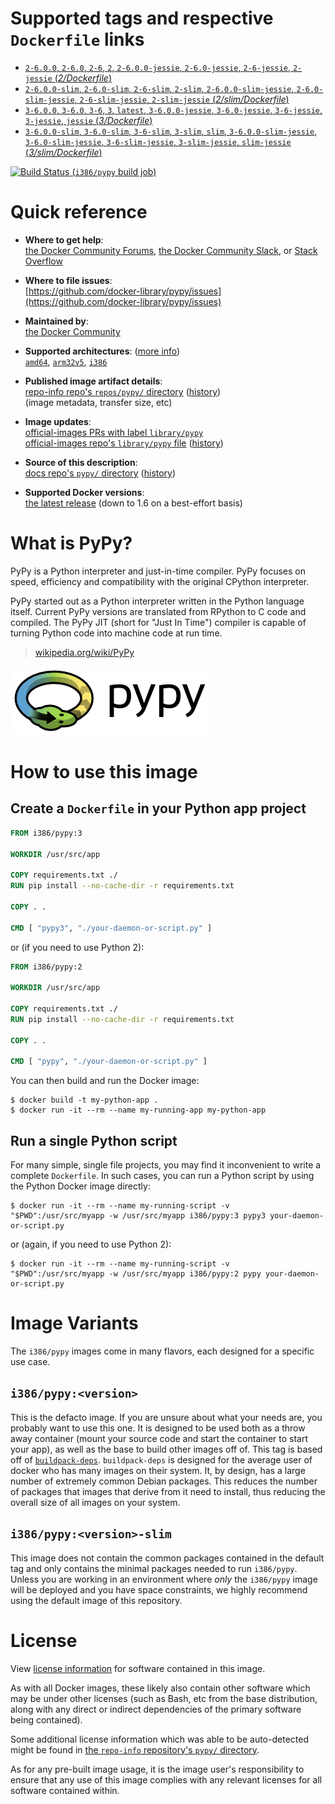 <!--

********************************************************************************

WARNING:

    DO NOT EDIT "pypy/README.md"

    IT IS AUTO-GENERATED

    (from the other files in "pypy/" combined with a set of templates)

********************************************************************************

-->

# Supported tags and respective `Dockerfile` links

-	[`2-6.0.0`, `2-6.0`, `2-6`, `2`, `2-6.0.0-jessie`, `2-6.0-jessie`, `2-6-jessie`, `2-jessie` (*2/Dockerfile*)](https://github.com/docker-library/pypy/blob/e63e6ad8c3a28f5ff6c3019a493093da15248d20/2/Dockerfile)
-	[`2-6.0.0-slim`, `2-6.0-slim`, `2-6-slim`, `2-slim`, `2-6.0.0-slim-jessie`, `2-6.0-slim-jessie`, `2-6-slim-jessie`, `2-slim-jessie` (*2/slim/Dockerfile*)](https://github.com/docker-library/pypy/blob/e63e6ad8c3a28f5ff6c3019a493093da15248d20/2/slim/Dockerfile)
-	[`3-6.0.0`, `3-6.0`, `3-6`, `3`, `latest`, `3-6.0.0-jessie`, `3-6.0-jessie`, `3-6-jessie`, `3-jessie`, `jessie` (*3/Dockerfile*)](https://github.com/docker-library/pypy/blob/e63e6ad8c3a28f5ff6c3019a493093da15248d20/3/Dockerfile)
-	[`3-6.0.0-slim`, `3-6.0-slim`, `3-6-slim`, `3-slim`, `slim`, `3-6.0.0-slim-jessie`, `3-6.0-slim-jessie`, `3-6-slim-jessie`, `3-slim-jessie`, `slim-jessie` (*3/slim/Dockerfile*)](https://github.com/docker-library/pypy/blob/e63e6ad8c3a28f5ff6c3019a493093da15248d20/3/slim/Dockerfile)

[![Build Status](https://doi-janky.infosiftr.net/job/multiarch/job/i386/job/pypy/badge/icon) (`i386/pypy` build job)](https://doi-janky.infosiftr.net/job/multiarch/job/i386/job/pypy/)

# Quick reference

-	**Where to get help**:  
	[the Docker Community Forums](https://forums.docker.com/), [the Docker Community Slack](https://blog.docker.com/2016/11/introducing-docker-community-directory-docker-community-slack/), or [Stack Overflow](https://stackoverflow.com/search?tab=newest&q=docker)

-	**Where to file issues**:  
	[https://github.com/docker-library/pypy/issues](https://github.com/docker-library/pypy/issues)

-	**Maintained by**:  
	[the Docker Community](https://github.com/docker-library/pypy)

-	**Supported architectures**: ([more info](https://github.com/docker-library/official-images#architectures-other-than-amd64))  
	[`amd64`](https://hub.docker.com/r/amd64/pypy/), [`arm32v5`](https://hub.docker.com/r/arm32v5/pypy/), [`i386`](https://hub.docker.com/r/i386/pypy/)

-	**Published image artifact details**:  
	[repo-info repo's `repos/pypy/` directory](https://github.com/docker-library/repo-info/blob/master/repos/pypy) ([history](https://github.com/docker-library/repo-info/commits/master/repos/pypy))  
	(image metadata, transfer size, etc)

-	**Image updates**:  
	[official-images PRs with label `library/pypy`](https://github.com/docker-library/official-images/pulls?q=label%3Alibrary%2Fpypy)  
	[official-images repo's `library/pypy` file](https://github.com/docker-library/official-images/blob/master/library/pypy) ([history](https://github.com/docker-library/official-images/commits/master/library/pypy))

-	**Source of this description**:  
	[docs repo's `pypy/` directory](https://github.com/docker-library/docs/tree/master/pypy) ([history](https://github.com/docker-library/docs/commits/master/pypy))

-	**Supported Docker versions**:  
	[the latest release](https://github.com/docker/docker-ce/releases/latest) (down to 1.6 on a best-effort basis)

# What is PyPy?

PyPy is a Python interpreter and just-in-time compiler. PyPy focuses on speed, efficiency and compatibility with the original CPython interpreter.

PyPy started out as a Python interpreter written in the Python language itself. Current PyPy versions are translated from RPython to C code and compiled. The PyPy JIT (short for "Just In Time") compiler is capable of turning Python code into machine code at run time.

> [wikipedia.org/wiki/PyPy](https://en.wikipedia.org/wiki/PyPy)

![logo](https://raw.githubusercontent.com/docker-library/docs/ff804ee81e3f94dab5cd207a0a0504e5e67606dd/pypy/logo.png)

# How to use this image

## Create a `Dockerfile` in your Python app project

```dockerfile
FROM i386/pypy:3

WORKDIR /usr/src/app

COPY requirements.txt ./
RUN pip install --no-cache-dir -r requirements.txt

COPY . .

CMD [ "pypy3", "./your-daemon-or-script.py" ]
```

or (if you need to use Python 2):

```dockerfile
FROM i386/pypy:2

WORKDIR /usr/src/app

COPY requirements.txt ./
RUN pip install --no-cache-dir -r requirements.txt

COPY . .

CMD [ "pypy", "./your-daemon-or-script.py" ]
```

You can then build and run the Docker image:

```console
$ docker build -t my-python-app .
$ docker run -it --rm --name my-running-app my-python-app
```

## Run a single Python script

For many simple, single file projects, you may find it inconvenient to write a complete `Dockerfile`. In such cases, you can run a Python script by using the Python Docker image directly:

```console
$ docker run -it --rm --name my-running-script -v "$PWD":/usr/src/myapp -w /usr/src/myapp i386/pypy:3 pypy3 your-daemon-or-script.py
```

or (again, if you need to use Python 2):

```console
$ docker run -it --rm --name my-running-script -v "$PWD":/usr/src/myapp -w /usr/src/myapp i386/pypy:2 pypy your-daemon-or-script.py
```

# Image Variants

The `i386/pypy` images come in many flavors, each designed for a specific use case.

## `i386/pypy:<version>`

This is the defacto image. If you are unsure about what your needs are, you probably want to use this one. It is designed to be used both as a throw away container (mount your source code and start the container to start your app), as well as the base to build other images off of. This tag is based off of [`buildpack-deps`](https://registry.hub.docker.com/_/buildpack-deps/). `buildpack-deps` is designed for the average user of docker who has many images on their system. It, by design, has a large number of extremely common Debian packages. This reduces the number of packages that images that derive from it need to install, thus reducing the overall size of all images on your system.

## `i386/pypy:<version>-slim`

This image does not contain the common packages contained in the default tag and only contains the minimal packages needed to run `i386/pypy`. Unless you are working in an environment where *only* the `i386/pypy` image will be deployed and you have space constraints, we highly recommend using the default image of this repository.

# License

View [license information](https://bitbucket.org/pypy/pypy/src/c3ff0dd6252b6ba0d230f3624dbb4aab8973a1d0/LICENSE?at=default) for software contained in this image.

As with all Docker images, these likely also contain other software which may be under other licenses (such as Bash, etc from the base distribution, along with any direct or indirect dependencies of the primary software being contained).

Some additional license information which was able to be auto-detected might be found in [the `repo-info` repository's `pypy/` directory](https://github.com/docker-library/repo-info/tree/master/repos/pypy).

As for any pre-built image usage, it is the image user's responsibility to ensure that any use of this image complies with any relevant licenses for all software contained within.
